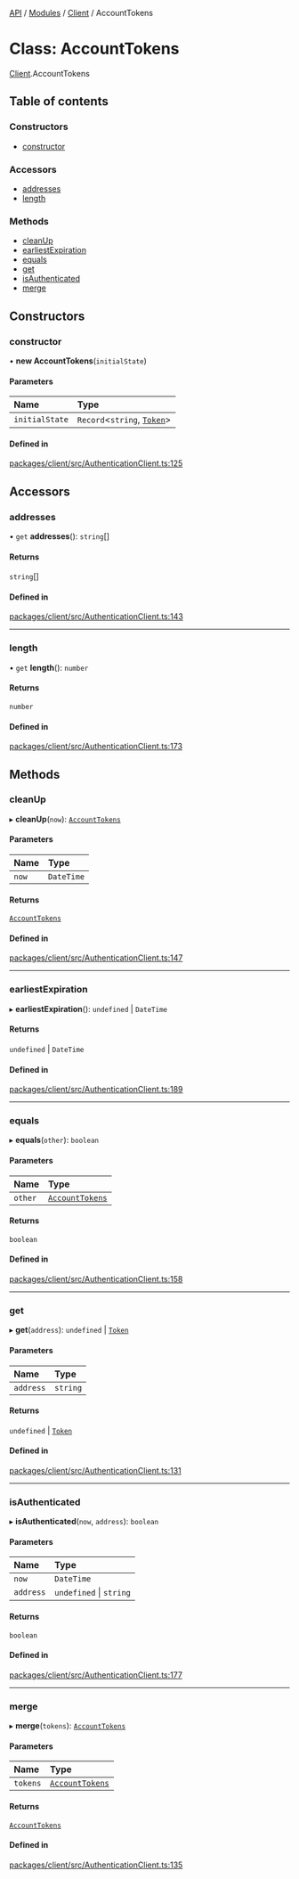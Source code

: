 [API](../API.md) / [Modules](../modules.md) / [Client](../modules/Client.md) / AccountTokens

# Class: AccountTokens

[Client](../modules/Client.md).AccountTokens

## Table of contents

### Constructors

- [constructor](Client.AccountTokens.md#constructor)

### Accessors

- [addresses](Client.AccountTokens.md#addresses)
- [length](Client.AccountTokens.md#length)

### Methods

- [cleanUp](Client.AccountTokens.md#cleanup)
- [earliestExpiration](Client.AccountTokens.md#earliestexpiration)
- [equals](Client.AccountTokens.md#equals)
- [get](Client.AccountTokens.md#get)
- [isAuthenticated](Client.AccountTokens.md#isauthenticated)
- [merge](Client.AccountTokens.md#merge)

## Constructors

### constructor

• **new AccountTokens**(`initialState`)

#### Parameters

| Name | Type |
| :------ | :------ |
| `initialState` | `Record`<`string`, [`Token`](../interfaces/Client.Token.md)\> |

#### Defined in

[packages/client/src/AuthenticationClient.ts:125](https://github.com/logion-network/logion-api/blob/main/packages/client/src/AuthenticationClient.ts#L125)

## Accessors

### addresses

• `get` **addresses**(): `string`[]

#### Returns

`string`[]

#### Defined in

[packages/client/src/AuthenticationClient.ts:143](https://github.com/logion-network/logion-api/blob/main/packages/client/src/AuthenticationClient.ts#L143)

___

### length

• `get` **length**(): `number`

#### Returns

`number`

#### Defined in

[packages/client/src/AuthenticationClient.ts:173](https://github.com/logion-network/logion-api/blob/main/packages/client/src/AuthenticationClient.ts#L173)

## Methods

### cleanUp

▸ **cleanUp**(`now`): [`AccountTokens`](Client.AccountTokens.md)

#### Parameters

| Name | Type |
| :------ | :------ |
| `now` | `DateTime` |

#### Returns

[`AccountTokens`](Client.AccountTokens.md)

#### Defined in

[packages/client/src/AuthenticationClient.ts:147](https://github.com/logion-network/logion-api/blob/main/packages/client/src/AuthenticationClient.ts#L147)

___

### earliestExpiration

▸ **earliestExpiration**(): `undefined` \| `DateTime`

#### Returns

`undefined` \| `DateTime`

#### Defined in

[packages/client/src/AuthenticationClient.ts:189](https://github.com/logion-network/logion-api/blob/main/packages/client/src/AuthenticationClient.ts#L189)

___

### equals

▸ **equals**(`other`): `boolean`

#### Parameters

| Name | Type |
| :------ | :------ |
| `other` | [`AccountTokens`](Client.AccountTokens.md) |

#### Returns

`boolean`

#### Defined in

[packages/client/src/AuthenticationClient.ts:158](https://github.com/logion-network/logion-api/blob/main/packages/client/src/AuthenticationClient.ts#L158)

___

### get

▸ **get**(`address`): `undefined` \| [`Token`](../interfaces/Client.Token.md)

#### Parameters

| Name | Type |
| :------ | :------ |
| `address` | `string` |

#### Returns

`undefined` \| [`Token`](../interfaces/Client.Token.md)

#### Defined in

[packages/client/src/AuthenticationClient.ts:131](https://github.com/logion-network/logion-api/blob/main/packages/client/src/AuthenticationClient.ts#L131)

___

### isAuthenticated

▸ **isAuthenticated**(`now`, `address`): `boolean`

#### Parameters

| Name | Type |
| :------ | :------ |
| `now` | `DateTime` |
| `address` | `undefined` \| `string` |

#### Returns

`boolean`

#### Defined in

[packages/client/src/AuthenticationClient.ts:177](https://github.com/logion-network/logion-api/blob/main/packages/client/src/AuthenticationClient.ts#L177)

___

### merge

▸ **merge**(`tokens`): [`AccountTokens`](Client.AccountTokens.md)

#### Parameters

| Name | Type |
| :------ | :------ |
| `tokens` | [`AccountTokens`](Client.AccountTokens.md) |

#### Returns

[`AccountTokens`](Client.AccountTokens.md)

#### Defined in

[packages/client/src/AuthenticationClient.ts:135](https://github.com/logion-network/logion-api/blob/main/packages/client/src/AuthenticationClient.ts#L135)
